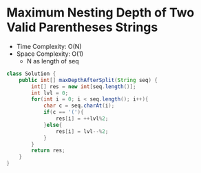 # Maximum Nesting Depth of Two Valid Parentheses Strings

- Time Complexity: O(N)
- Space Complexity: O(1)
  - N as length of seq

```java
class Solution {
    public int[] maxDepthAfterSplit(String seq) {
        int[] res = new int[seq.length()];
        int lvl = 0;
        for(int i = 0; i < seq.length(); i++){
            char c = seq.charAt(i);
            if(c == '('){
                res[i] = ++lvl%2;
            }else{
                res[i] = lvl--%2;
            }
        }
        return res;
    }
}
```
